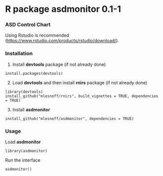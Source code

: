 # R package asdmonitor 0.1-1  
### ASD Control Chart

Using Rstudio is recommended (https://www.rstudio.com/products/rstudio/download/).

### Installation

1. Install **devtools** package (if not already done)

```{r}
install.packages(devtools)
```
2. Load **devtools** and then install **rnirs** package  (if not already done)

```{r}
library(devtools)
install_github("mlesnoff/rnirs", build_vignettes = TRUE, dependencies = TRUE)
```
3. Install **asdmonitor**

```{r}
install_github("mlesnoff/asdmonitor", dependencies = TRUE)
```

### Usage 

Load **asdmonitor**

```{r}
library(asdmonitor)
```
Run the interface

```{r}
asdmonitor()
```






